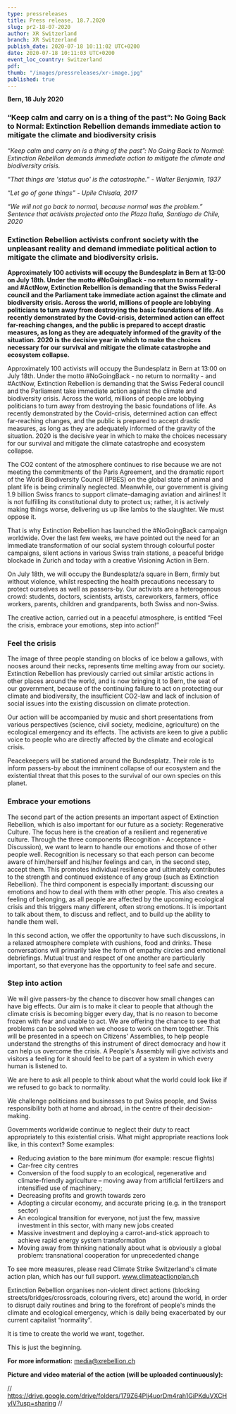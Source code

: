```yaml
---
type: pressreleases
title: Press release, 18.7.2020
slug: pr2-18-07-2020
author: XR Switzerland
branch: XR Switzerland
publish_date: 2020-07-18 10:11:02 UTC+0200
date: 2020-07-18 10:11:03 UTC+0200
event_loc_country: Switzerland
pdf:
thumb: "/images/pressreleases/xr-image.jpg"
published: true
---
```

**Bern, 18 July 2020**

### “Keep calm and carry on is a thing of the past”: No Going Back to Normal: Extinction Rebellion demands immediate action to mitigate the climate and biodiversity crisis

*“Keep calm and carry on is a thing of the past”: No Going Back to Normal: Extinction Rebellion demands immediate action to mitigate the climate and biodiversity crisis.*

*“That things are  'status quo' is the catastrophe.” - Walter Benjamin, 1937*

*“Let go of gone things” - Upile Chisala, 2017*

*“We will not go back to normal, because normal was the problem.” Sentence that activists projected onto the Plaza Italia, Santiago de Chile, 2020*

### Extinction Rebellion activists confront society with the unpleasant reality and demand immediate political action to mitigate the climate and biodiversity crisis.

**Approximately 100 activists will occupy the Bundesplatz in Bern at 13:00 on July 18th. Under the motto #NoGoingBack  - no return to normality - and #ActNow, Extinction Rebellion is demanding that the Swiss Federal council and the Parliament take immediate action against the climate and biodiversity crisis. Across the world, millions of people are  lobbying politicians to turn away from destroying the basic foundations of life. As recently demonstrated by the Covid-crisis, determined action can effect far-reaching changes, and the public is prepared to accept drastic measures, as long as they  are adequately informed of the gravity of the situation. 2020 is the decisive year in which to make the choices necessary for our survival and mitigate the climate catastrophe and ecosystem collapse.**

Approximately 100 activists will occupy the Bundesplatz in Bern at 13:00 on July 18th. Under the motto #NoGoingBack  - no return to normality - and #ActNow, Extinction Rebellion is demanding that the Swiss Federal council and the Parliament take immediate action against the climate and biodiversity crisis. Across the world, millions of people are  lobbying politicians to turn away from destroying the basic foundations of life. As recently demonstrated by the Covid-crisis, determined action can effect far-reaching changes, and the public is prepared to accept drastic measures, as long as they  are adequately informed of the gravity of the situation. 2020 is the decisive year in which to make the choices necessary for our survival and mitigate the climate catastrophe and ecosystem collapse.

The CO2 content of the atmosphere continues to rise because we are not meeting the commitments of the Paris Agreement, and the dramatic report of the World Biodiversity Council (IPBES) on the global state of animal and plant life is being criminally neglected. Meanwhile, our government is giving 1.9 billion Swiss francs to support climate-damaging aviation and airlines! It is not fulfilling its constitutional duty to protect us; rather, it is actively making things worse, delivering us up like lambs to the slaughter. We must oppose it.

That is why Extinction Rebellion has launched the #NoGoingBack campaign worldwide. Over the last few weeks, we have pointed out the need for an immediate transformation of our social system through colourful poster campaigns, silent actions in various Swiss train stations, a peaceful bridge blockade in Zurich and today with a creative Visioning Action in Bern.

On July 18th, we will occupy the Bundesplatz/a square in Bern, firmly but without violence, whilst respecting the health precautions necessary to protect ourselves as well as passers-by. Our activists are a heterogenous crowd: students, doctors, scientists, artists, careworkers, farmers, office workers, parents, children and grandparents, both Swiss and non-Swiss. 

The creative action, carried out in a peaceful atmosphere, is entitled “Feel the crisis, embrace your emotions, step into action!”

### Feel the crisis

The image of three people standing on blocks of ice below a gallows, with nooses around their necks, represents time melting away from our society. Extinction Rebellion has previously carried out similar artistic actions in other places around the world, and is now bringing it to Bern, the seat of our government, because of the continuing failure to act on protecting our climate and biodiversity, the insufficient CO2-law and lack of inclusion of social issues into the existing discussion on climate protection.

Our action will be accompanied by music and short presentations from various perspectives (science, civil society, medicine, agriculture) on the ecological emergency and its effects. The activists are keen to give a public voice to people who are directly affected by the climate and ecological crisis. 

Peacekeepers will be stationed around the Bundesplatz. Their role is to inform passers-by about the imminent collapse of our ecosystem and the existential threat that this poses to the survival of our own species on this planet. 

### Embrace your emotions

The second part of the action presents an important aspect of Extinction Rebellion, which is also important for our future as a society: Regenerative Culture. The focus here is the creation of a resilient and regenerative culture. Through the three components (Recognition - Acceptance - Discussion), we want to learn to handle our emotions and those of other people well. Recognition is necessary so that each person can become aware of him/herself and his/her feelings and can, in the second step, accept them. This promotes individual resilience and ultimately contributes to the strength and continued existence of any group (such as Extinction Rebellion). The third component is especially important: discussing our emotions and how to deal with them with other people. This also creates a feeling of belonging, as all people are affected by the upcoming ecological crisis and this triggers many different, often strong emotions. It is important to talk about them, to discuss and reflect, and to build up the ability to handle them well.

In this second action, we offer the opportunity to have such discussions, in a relaxed atmosphere complete with cushions, food and drinks. These conversations will primarily take the form of empathy circles and emotional debriefings. Mutual trust and respect of one another are particularly important, so that everyone has the opportunity to feel safe and secure.

### Step into action

We will give passers-by the chance to discover how small changes can have big effects. Our aim is to make it clear to people that although the climate crisis is becoming bigger every day, that is no reason to become frozen with fear and unable to act. We are offering the chance to see that problems can be solved when we choose to work on them together. This will be presented in a speech on Citizens' Assemblies, to help people understand the strengths of this instrument of direct democracy and how it can help us overcome the crisis. A People's Assembly will give activists and visitors a feeling for it should feel to be part of a system in which every human is listened to.

We are here to ask all people to think about what the world could look like if we refused to go back to normality.

We challenge politicians and businesses to put Swiss people, and Swiss responsibility both at home and abroad, in the centre of their decision-making.

Governments worldwide continue to neglect their duty to react appropriately to this existential crisis.
What might appropriate reactions look like, in this context? Some examples:     

* Reducing aviation to the bare minimum (for example: rescue flights)    
* Car-free city centres   
* Conversion of the food supply to an ecological, regenerative and climate-friendly agriculture – moving away from artificial fertilizers and intensified use of machinery;  
* Decreasing profits and growth towards zero    
* Adopting a circular economy, and accurate pricing (e.g. in the transport sector)     
* An ecological transition for everyone, not just the few, massive investment in this sector, with many new jobs created    
* Massive investment and deploying a carrot-and-stick approach to achieve rapid energy system transformation   
* Moving away from thinking nationally about what is obviously a global problem: transnational cooperation for unprecedented change
        

To see more measures, please read Climate Strike Switzerland's climate action plan, which has our full support. www.climateactionplan.ch

Extinction Rebellion organises non-violent direct actions (blocking streets/bridges/crossroads, colouring rivers, etc) around the world, in order to disrupt daily routines and bring to the forefront of people's minds the climate and ecological emergency, which is daily being exacerbated by our current capitalist “normality”.

It is time to create the world we want, together.

This is just the beginning.

**For more information:** media@xrebellion.ch

**Picture and video material of the action (will be uploaded continuously):**

  // https://drive.google.com/drive/folders/179Z64Plj4uorDm4rah1GiPKduVXCHylV?usp=sharing //
